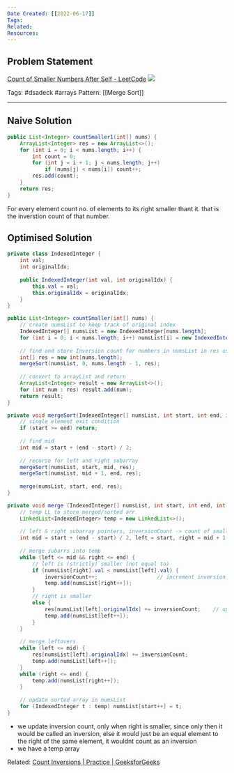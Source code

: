 ```yaml
---
Date Created: [[2022-06-17]]
Tags: 
Related: 
Resources: 
---
```


## Problem Statement
[Count of Smaller Numbers After Self - LeetCode](https://leetcode.com/problems/count-of-smaller-numbers-after-self/)
![](https://i.imgur.com/I1txxJP.png)


Tags:  #dsadeck  #arrays
Pattern: [[Merge Sort]] 

---

## Naive Solution
``` java
public List<Integer> countSmaller1(int[] nums) {
	ArrayList<Integer> res = new ArrayList<>();
	for (int i = 0; i < nums.length; i++) {
		int count = 0;
		for (int j = i + 1; j < nums.length; j++)
			if (nums[j] < nums[i]) count++;
		res.add(count);
	}
	return res;
}
```

For every element count no.  of elements to its right smaller thant it. that is the inverstion count of that number.


## Optimised Solution

``` java
private class IndexedInteger {
	int val;
	int originalIdx;
	
	public IndexedInteger(int val, int originalIdx) {
		this.val = val;
		this.originalIdx = originalIdx;
	}
}

public List<Integer> countSmaller(int[] nums) {
	// create numsList to keep track of original index
	IndexedInteger[] numsList = new IndexedInteger[nums.length];
	for (int i = 0; i < nums.length; i++) numsList[i] = new IndexedInteger(nums[i], i);
	
	// find and store Inversion count for numbers in numsList in res using their original index
	int[] res = new int[nums.length];
	mergeSort(numsList, 0, nums.length - 1, res);
	
	// convert to arrayList and return
	ArrayList<Integer> result = new ArrayList<>();
	for (int num : res) result.add(num);
	return result;
}

private void mergeSort(IndexedInteger[] numsList, int start, int end, int[] res) {
	// single element exit condition
	if (start >= end) return;
	
	// find mid
	int mid = start + (end - start) / 2;
	
	// recurse for left and right subarray
	mergeSort(numsList, start, mid, res);
	mergeSort(numsList, mid + 1, end, res);
	
	merge(numsList, start, end, res);
}

private void merge (IndexedInteger[] numsList, int start, int end, int[] res) {
	// temp LL to store merged/sorted arr
	LinkedList<IndexedInteger> temp = new LinkedList<>();
	
	// left & right subarray pointers, inversionCount -> count of smaller els in right subarr
	int mid = start + (end - start) / 2, left = start, right = mid + 1, inversionCount = 0;
	
	// merge subarrs into temp
	while (left <= mid && right <= end) {
		// left is (strictly) smaller (not equal to)
		if (numsList[right].val < numsList[left].val) {
			inversionCount++;                   // increment inversion count
			temp.add(numsList[right++]);
		}
		// right is smaller
		else {
			res[numsList[left].originalIdx] += inversionCount;    // update res inversionCount
			temp.add(numsList[left++]);
		}
	}
	
	// merge leftovers
	while (left <= mid) {
		res[numsList[left].originalIdx] += inversionCount;
		temp.add(numsList[left++]);
	}
	while (right <= end) {
		temp.add(numsList[right++]);
	}
	
	// update sorted array in numsList
	for (IndexedInteger t : temp) numsList[start++] = t;
}
```

- we update inversion count, only when right is smaller, since only then it would be called an inversion, else it would just be an equal element to the right of the same element, it wouldnt count as an inversion
- we have a temp array 


Related: [Count Inversions | Practice | GeeksforGeeks](https://practice.geeksforgeeks.org/problems/inversion-of-array-1587115620/1)